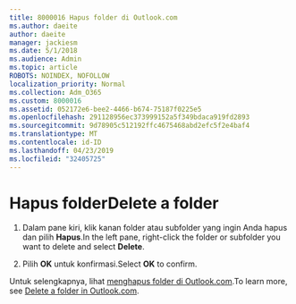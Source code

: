 ```yaml
---
title: 8000016 Hapus folder di Outlook.com
ms.author: daeite
author: daeite
manager: jackiesm
ms.date: 5/1/2018
ms.audience: Admin
ms.topic: article
ROBOTS: NOINDEX, NOFOLLOW
localization_priority: Normal
ms.collection: Adm_O365
ms.custom: 8000016
ms.assetid: 052172e6-bee2-4466-b674-75187f0225e5
ms.openlocfilehash: 291128956ec373999152a5f349bdaca919fd2893
ms.sourcegitcommit: 9d78905c512192ffc4675468abd2efc5f2e4baf4
ms.translationtype: MT
ms.contentlocale: id-ID
ms.lasthandoff: 04/23/2019
ms.locfileid: "32405725"
---
```

# <a name="delete-a-folder"></a><span data-ttu-id="1dc18-102">Hapus folder</span><span class="sxs-lookup"><span data-stu-id="1dc18-102">Delete a folder</span></span>

1. <span data-ttu-id="1dc18-103">Dalam pane kiri, klik kanan folder atau subfolder yang ingin Anda hapus dan pilih **Hapus**.</span><span class="sxs-lookup"><span data-stu-id="1dc18-103">In the left pane, right-click the folder or subfolder you want to delete and select **Delete**.</span></span> 
    
2. <span data-ttu-id="1dc18-104">Pilih **OK** untuk konfirmasi.</span><span class="sxs-lookup"><span data-stu-id="1dc18-104">Select **OK** to confirm.</span></span> 
    
<span data-ttu-id="1dc18-105">Untuk selengkapnya, lihat [menghapus folder di Outlook.com](https://go.microsoft.com/fwlink/p/?linkid=873134).</span><span class="sxs-lookup"><span data-stu-id="1dc18-105">To learn more, see [Delete a folder in Outlook.com](https://go.microsoft.com/fwlink/p/?linkid=873134).</span></span>
  

